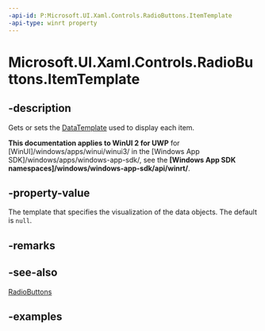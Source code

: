 ```yaml
---
-api-id: P:Microsoft.UI.Xaml.Controls.RadioButtons.ItemTemplate
-api-type: winrt property
---
```


# Microsoft.UI.Xaml.Controls.RadioButtons.ItemTemplate

<!--
public object ItemTemplate { get; set; }
-->

## -description

Gets or sets the [DataTemplate](/uwp/api/windows.ui.xaml.datatemplate) used to display each item.

**This documentation applies to WinUI 2 for UWP** for [WinUI]/windows/apps/winui/winui3/ in the [Windows App SDK]/windows/apps/windows-app-sdk/, see the **[Windows App SDK namespaces]/windows/windows-app-sdk/api/winrt/**.

## -property-value

The template that specifies the visualization of the data objects. The default is `null`.

## -remarks

## -see-also

[RadioButtons](radiobuttons.md)

## -examples

